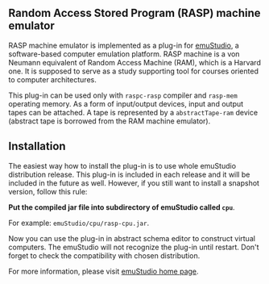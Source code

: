 Random Access Stored Program (RASP) machine emulator
----------------------------------------------------

RASP machine emulator is implemented as a plug-in for [emuStudio](http://emustudio.sf.net), a software-based computer emulation platform. RASP machine is a von Neumann equivalent of Random Access Machine (RAM), which is a Harvard one. It is supposed to serve as a study supporting tool for courses oriented to computer architectures.

This plug-in can be used only with `raspc-rasp` compiler and `rasp-mem` operating memory. As a form of input/output devices, input and output tapes can be attached. A tape is represented by a `abstractTape-ram` device (abstract tape is borrowed from the RAM machine emulator).

Installation
------------

The easiest way how to install the plug-in is to use whole emuStudio distribution release. This plug-in is
included in each release and it will be included in the future as well. However, if you still want to install
a snapshot version, follow this rule: 

**Put the compiled jar file into subdirectory of emuStudio called `cpu`**.

For example: `emuStudio/cpu/rasp-cpu.jar`.

Now you can use the plug-in in abstract schema editor to construct virtual computers. The emuStudio
will not recognize the plug-in until restart. Don't forget to check the compatibility with chosen
distribution.

For more information, please visit [emuStudio home page](http://emustudio.sourceforge.net/downloads.html).
